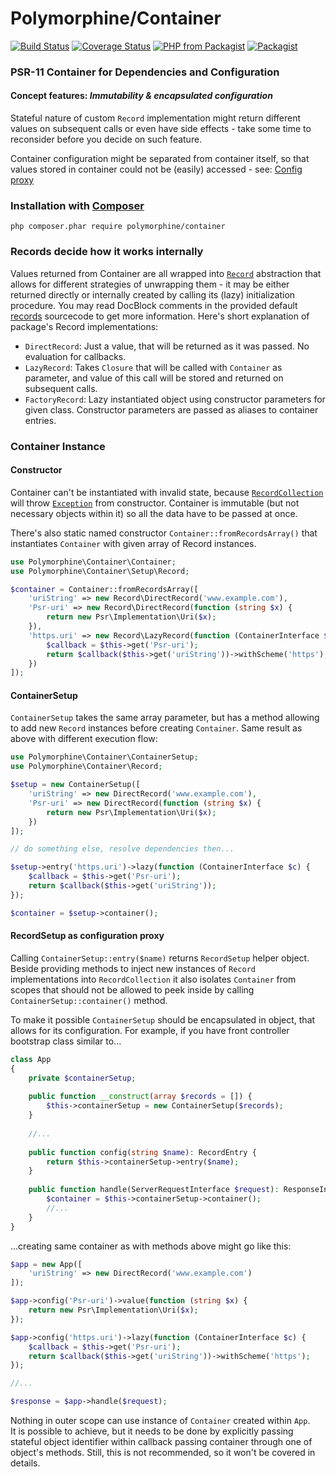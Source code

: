 # Polymorphine/Container
[![Build Status](https://travis-ci.org/shudd3r/polymorphine-container.svg?branch=develop)](https://travis-ci.org/shudd3r/container)
[![Coverage Status](https://coveralls.io/repos/github/shudd3r/polymorphine-container/badge.svg?branch=develop)](https://coveralls.io/github/shudd3r/container?branch=develop)
[![PHP from Packagist](https://img.shields.io/packagist/php-v/polymorphine/container/dev-develop.svg)](https://packagist.org/packages/polymorphine/container)
[![Packagist](https://img.shields.io/packagist/l/polymorphine/container.svg)](https://packagist.org/packages/polymorphine/container)
### PSR-11 Container for Dependencies and Configuration

#### Concept features: *Immutability & encapsulated configuration*
Stateful nature of custom `Record` implementation might return different values on
subsequent calls or even have side effects - take some time to reconsider before you
decide on such feature.

Container configuration might be separated from container itself, so that values
stored in container could not be (easily) accessed - see: [Config proxy](#config-proxy)

### Installation with [Composer](https://getcomposer.org/)
    php composer.phar require polymorphine/container

### Records decide how it works internally
Values returned from Container are all wrapped into [`Record`](src/Setup/Record.php) abstraction that allows
for different strategies of unwrapping them - it may be either returned directly or internally created
by calling its (lazy) initialization procedure. You may read DocBlock comments in the provided default
[records](src/Setup/Record) sourcecode to get more information. Here's short explanation of package's
Record implementations:

- `DirectRecord`: Just a value, that will be returned as it was passed. No evaluation for callbacks.
- `LazyRecord`: Takes `Closure` that will be called with `Container` as parameter, and value of this call will be stored
and returned on subsequent calls.
- `FactoryRecord`: Lazy instantiated object using constructor parameters for given class. Constructor parameters are
passed as aliases to container entries.

### Container Instance
#### Constructor
Container can't be instantiated with invalid state, because [`RecordCollection`](src/Setup/RecordCollection.php)
will throw [`Exception`](src/Exception) from constructor. Container is immutable (but not necessary objects within it)
so all the data have to be passed at once.

There's also static named constructor `Container::fromRecordsArray()` that instantiates `Container` with given array
of Record instances.

```php
use Polymorphine\Container\Container;
use Polymorphine\Container\Setup\Record;

$container = Container::fromRecordsArray([
    'uriString' => new Record\DirectRecord('www.example.com'),
    'Psr-uri' => new Record\DirectRecord(function (string $x) {
        return new Psr\Implementation\Uri($x);
    }),
    'https.uri' => new Record\LazyRecord(function (ContainerInterface $c) {
        $callback = $this->get('Psr-uri');
        return $callback($this->get('uriString'))->withScheme('https');
    })
]);
```

#### ContainerSetup
`ContainerSetup` takes the same array parameter, but has a method allowing to add new `Record`
instances before creating `Container`. Same result as above with different execution flow:

```php
use Polymorphine\Container\ContainerSetup;
use Polymorphine\Container\Record;

$setup = new ContainerSetup([
    'uriString' => new DirectRecord('www.example.com'),
    'Psr-uri' => new DirectRecord(function (string $x) {
        return new Psr\Implementation\Uri($x);
    })
]);

// do something else, resolve dependencies then...

$setup->entry('https.uri')->lazy(function (ContainerInterface $c) {
    $callback = $this->get('Psr-uri');
    return $callback($this->get('uriString'));
});

$container = $setup->container();
```

#### RecordSetup as configuration proxy
Calling `ContainerSetup::entry($name)` returns `RecordSetup` helper object.
Beside providing methods to inject new instances of `Record` implementations
into `RecordCollection` it also isolates `Container` from scopes that should
not be allowed to peek inside by calling `ContainerSetup::container()` method.

To make it possible `ContainerSetup` should be encapsulated in object,
that allows for its configuration. For example, if you have front
controller bootstrap class similar to...

```php
class App
{
    private $containerSetup;
    
    public function __construct(array $records = []) {
        $this->containerSetup = new ContainerSetup($records);
    }
    
    //...
    
    public function config(string $name): RecordEntry {
        return $this->containerSetup->entry($name);
    }
    
    public function handle(ServerRequestInterface $request): ResponseInterface {
        $container = $this->containerSetup->container();
        //...
    }
}
```

...creating same container as with methods above might go like this:

```php
$app = new App([
    'uriString' => new DirectRecord('www.example.com')
]);

$app->config('Psr-uri')->value(function (string $x) {
    return new Psr\Implementation\Uri($x);
});

$app->config('https.uri')->lazy(function (ContainerInterface $c) {
    $callback = $this->get('Psr-uri');
    return $callback($this->get('uriString'))->withScheme('https');
});

//...

$response = $app->handle($request);
```

Nothing in outer scope can use instance of `Container` created within `App`.  
It is possible to achieve, but it needs to be done by explicitly passing
stateful object identifier within callback passing container through one of
object's methods. Still, this is not recommended, so it won't be covered in details.


